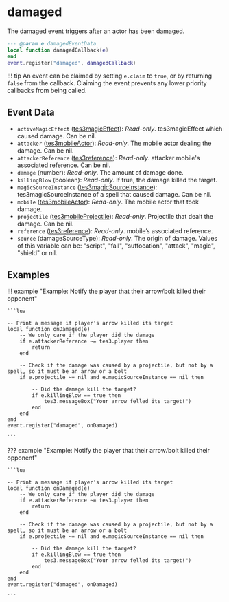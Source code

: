 # damaged

The damaged event triggers after an actor has been damaged.

```lua
--- @param e damagedEventData
local function damagedCallback(e)
end
event.register("damaged", damagedCallback)
```

!!! tip
	An event can be claimed by setting `e.claim` to `true`, or by returning `false` from the callback. Claiming the event prevents any lower priority callbacks from being called.

## Event Data

* `activeMagicEffect` ([tes3magicEffect](../../types/tes3magicEffect)): *Read-only*. tes3magicEffect which caused damage. Can be nil.
* `attacker` ([tes3mobileActor](../../types/tes3mobileActor)): *Read-only*. The mobile actor dealing the damage. Can be nil.
* `attackerReference` ([tes3reference](../../types/tes3reference)): *Read-only*. attacker mobile's associated reference. Can be nil.
* `damage` (number): *Read-only*. The amount of damage done.
* `killingBlow` (boolean): *Read-only*. If true, the damage killed the target.
* `magicSourceInstance` ([tes3magicSourceInstance](../../types/tes3magicSourceInstance)): tes3magicSourceInstance of a spell that caused damage. Can be nil.
* `mobile` ([tes3mobileActor](../../types/tes3mobileActor)): *Read-only*. The mobile actor that took damage.
* `projectile` ([tes3mobileProjectile](../../types/tes3mobileProjectile)): *Read-only*. Projectile that dealt the damage. Can be nil.
* `reference` ([tes3reference](../../types/tes3reference)): *Read-only*. mobile’s associated reference.
* `source` (damageSourceType): *Read-only*. The origin of damage. Values of this variable can be: "script", "fall", "suffocation", "attack", "magic", "shield" or nil.

## Examples

!!! example "Example: Notify the player that their arrow/bolt killed their opponent"

	```lua
	
	-- Print a message if player's arrow killed its target
	local function onDamaged(e)
	    -- We only care if the player did the damage
	    if e.attackerReference ~= tes3.player then
	        return
	    end
	
	    -- Check if the damage was caused by a projectile, but not by a spell, so it must be an arrow or a bolt
	    if e.projectile ~= nil and e.magicSourceInstance == nil then
	
	        -- Did the damage kill the target?
	        if e.killingBlow == true then
	            tes3.messageBox("Your arrow felled its target!")
	        end
	    end
	end
	event.register("damaged", onDamaged)

	```

??? example "Example: Notify the player that their arrow/bolt killed their opponent"

	```lua
	
	-- Print a message if player's arrow killed its target
	local function onDamaged(e)
	    -- We only care if the player did the damage
	    if e.attackerReference ~= tes3.player then
	        return
	    end
	
	    -- Check if the damage was caused by a projectile, but not by a spell, so it must be an arrow or a bolt
	    if e.projectile ~= nil and e.magicSourceInstance == nil then
	
	        -- Did the damage kill the target?
	        if e.killingBlow == true then
	            tes3.messageBox("Your arrow felled its target!")
	        end
	    end
	end
	event.register("damaged", onDamaged)

	```

